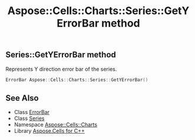 ﻿---
title: Aspose::Cells::Charts::Series::GetYErrorBar method
linktitle: GetYErrorBar
second_title: Aspose.Cells for C++ API Reference
description: 'Aspose::Cells::Charts::Series::GetYErrorBar method. Represents Y direction error bar of the series in C++.'
type: docs
weight: 4200
url: /cpp/aspose.cells.charts/series/getyerrorbar/
---
## Series::GetYErrorBar method


Represents Y direction error bar of the series.

```cpp
ErrorBar Aspose::Cells::Charts::Series::GetYErrorBar()
```

## See Also

* Class [ErrorBar](../../errorbar/)
* Class [Series](../)
* Namespace [Aspose::Cells::Charts](../../)
* Library [Aspose.Cells for C++](../../../)
